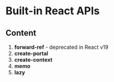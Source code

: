 # Built-in React APIs

## Content

1. **forward-ref** - deprecated in React v19
2. **create-portal**
3. **create-context**
4. **memo**
5. **lazy**
